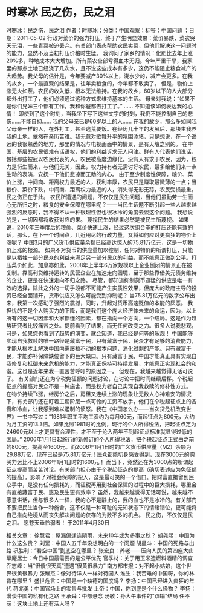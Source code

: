 # 时寒冰  民之伤，民之泪

时寒冰：民之伤，民之泪
作者：时寒冰；分类：中国观察；标签：中国问题 ；日期：2011-05-02
行政对菜价的强力打压，终于产生明显效果：菜价暴跌，菜农哭天无泪，一些青菜被迫丢弃。有关部门表态帮助农民卖菜，但他们解决这一问题时的能力，显然不及当初打压价格时生猛。
我询问了家乡的情况：化肥比去年上涨20%多，种地成本大大增加。所有菜农全部亏得血本无归。今年严重干旱，我家里的那点土地已经浇了几次水，且不说这些成本有多少，这仍不能阻止粮食减产的大趋势。我父母的估计是，今年要减产30%以上，浇水少的，减产会更多。在我的故乡，一个最直观的结果是，往年卖粮食的，今年都不敢卖了。
但是，物价上涨无火如荼。农民的收入低，根本无法维持。在我的故乡，60岁以下的人大部分都外出打工了，他们必须通过这种方式来维持基本的生活。
母亲对我说：“如果不是你们兄妹三个都有工作，我和你爸都去打工了。”
……
不知道该如何表达我的心情！
即使到了这个时刻，当我坐下写下这些文字的时刻，我仍不能控制自己的悲伤……不能自抑……
我的父母亲已是60岁以上的人……
在我的故乡，那么多如同我父母亲一样的人，在外打工，甚至逃荒要饭。在经历几十年的发展后，那块生我养我的土地，依然在亲历苦难。我无意对歌舞升平的氛围添堵，只是想说，在一个遥远的我很熟悉的地方，那里的情况与电视画面中的情景，是有天壤之别的。
在中国，基层的农民很难有话语权，他们的利益诉求无人问津。鲜有人代表他们说话，包括那些被冠以农民代表的人。农民被高度边缘化。没有人有求于农民，因为，权力是衍生而来，与他们无关，因此，权力持有者无需讨好农民，最多给他们来一点生动的表演，安抚一下他们悲凉而无助的内心。
由于至少制度性保障，粮价、菜价上涨，中间商、距离权力最近的人，获利丰厚，农民只是赚取最微薄的一点；当粮价、菜价下跌，中间商、距离权力最近的人，消失得无影无踪，农民受损最重。
民之伤正在于此。
农民所遭遇的问题，不仅仅是民生问题，当他们虽勤劳一生而心无所归之时，粮食的安全保障在哪里呢？——当民生话题不断引起一些人越来越强烈的反感时，我不得不从一种很理性但也很冰冷的角度去谈这个问题。
我想说的是，一切因都将收获对应的果。
蔑视民生的结果必然是被民生所蔑视。
如果说，2010年三季度后的粮价、菜价快速上涨，经过这次组合拳的打压还能有效的话，那么，在下一个时间点，几近用尽的行政力量，又将如何应对更疯狂的物价上涨呢？
中国3月的广义货币供应量余额已经高达惊人的75.81万亿元，这是一切物价上涨的根源。
如果不对货币的供应量加以控制，任何对物价的所谓打压，只能是以牺牲一部分民众的利益来满足另一部分民众的利益，而不能真正做到公平。打压菜价如此，加息亦如此。2008年上半年6万家规模以上企业倒闭的情景正在被复制。靠高利贷维持运转的民营企业在加速走向困境，至于那些靠借美元债务维持的企业，更是在快速走向不归之路。
尽管，都知道抑制货币迅猛的供应是唯一有效的选择，除此之外的一切手段都不可能产生实质性效果，但庞大的政府主导的投资已经全面铺开，货币供应又怎么可能受到抑制呢？
当75.81万亿元的数字公布出来，我第一次感动了强烈的震撼，同时，升起对货币高速贬值的本能的厌恶。
我担忧的不是个人购买力的下降，而是我们这个庞大经济体未来的命运，因为，以上所有的这一切因素和大家都懂的因素，都在指向一个方向，一个结局。这是作为趋势研究者比较痛苦之处。提前看到了结果，而无任何改变之力。很多人说我悲观，可是，如果您也看到了趋势的演变，就会知道，我已经是何等的乐观！
中国能够实现自我救赎的唯一路径是藏富于民，只有藏富于民，民众才有足够的消费能力，才能从根本上解决中国内需屡拉不动的根本问题，消化过剩的产能。只有藏富于民，才能弥补保障缺位留下的巨大缺口。只有藏富于民，中国才能真正具有实现自我修复和抵御未来危机的能力，才能真正保持可持续发展，才能真正实现社会的和谐。这也是近年来我一直苦苦呼吁的原因之一。
但现在，我越来越觉得无话可说了。
有关部门还在为个税免征额的问题讨论，在讨论中把时间继续后移。个税起征点的提高对民众不是一种施舍，而是权力者自己实现自我救赎的修补性方式。
在物价持续飞涨，继房价之后，房租又连续上涨的现象让无数人心神难安的情况下，有关部门还在盯着工薪阶层一点可怜的工资不放手，他们在个税起征点上的吝啬和冷血，让我感到难以遏制的愤怒。我在《中国怎么办——当次贷危机改变世界》一书中写过：“1981年职工平均工资约为每月60元，而起征点为800元，大约为月工资的13.3倍。如果比照1981时的比例，现行的个人所得税法，把起征点定为24600元以上才更具有合理性，才不至于沦入两年不到起征点标准就显得过低的困局。”
2006年1月1日起施行的新修订的个人所得税法，把个税起征点正式由之前的800元，提高至1600元。而2006年1月1日时的广义货币供应量（M2）余额为29.88万亿，现在已经是75.81万亿元！民众都能切身感受得到，现在3000元的购买力远比不上2006年1月1日时的1600元！
而当下，竟然还在为3000点的所谓起征点提高而苦苦讨论。有关部门担心由于个税起征点的提高（确切表述应为免征额的提高），影响了对社会保障的投入，这是最可笑的一个借口。把财富直接留到民众手中，是没有任何损耗的，而征税再用到社会保障的过程中的巨大损耗，哪里会有直接藏富于民、惠及民生更有效率？
虽然，我越来越觉得无话可说，越来越不愿意讲话，但与很多人一样，我的心不是静止的，我的血也不是冰冷的。有关部门不要把民生当作一种施舍，这不仅是一种可耻的无知状态下的情绪错位，更可能将自己推向绝境从而丧失解决问题的仅存的为数不多的机会。
民之伤，不仅仅是民之泪。
愿苍天垂怜弱者！
于2011年4月30日

相关文章：
徐慧君：屋漏偏逢连阴雨，未来10年或为多事之秋？
胡尧熙：中国为什么这么贵？
刘罡：中国人五千年没想明白的一个问题
胡星斗：中国的死路与出路
巩胜利：“看空中国”到底空在哪里？
张宏良：养老——压向人民的第四座大山
草庵居士：今日中国最需要的是公平优先
官季材：关于用玉米造燃料酒精的调查
乔志峰：当“很傻很天真”遭遇“很黄很暴力”
南方都市报：对不起小姑娘，这个世界很黄很暴力
张耀杰：像对待洋人一样对待国人
淮生：我苦难的中国呀，你的林肯在哪里？
盛世危言：中国是一个缺德的国度吗？
李扬：中国已经进入疯狂的年代
蒋兆勇：中国官场上的零售与批发
上帝：中国，你到底是个什么怪物？
李扬：漫谈中国的私有化之路
王承舜：中部悬念
汤敏：孙大午事件的“双输”结局
任不寐：这块土地上还有活人吗？